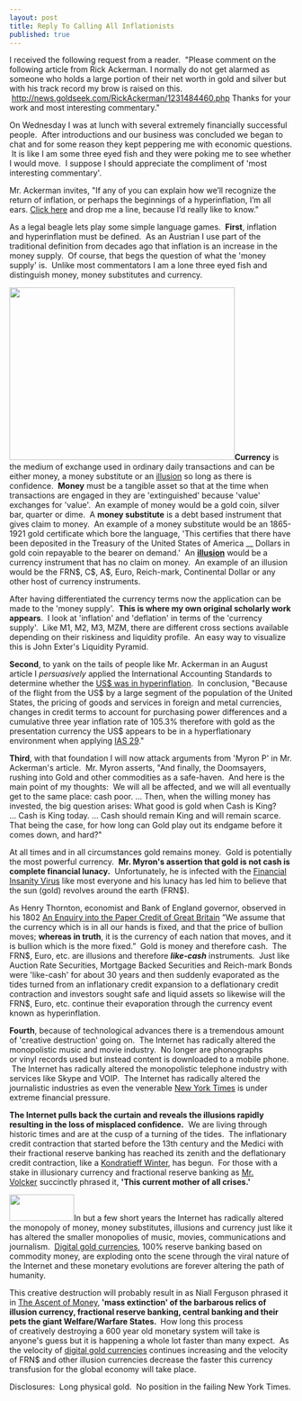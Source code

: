 ```yaml
---
layout: post
title: Reply To Calling All Inflationists
published: true
---
```

<p>I received the following request from a reader.  "Please comment on the following article from Rick Ackerman. I normally do not get alarmed as someone who holds a large portion of their net worth in gold and silver but with his track record my brow is raised on this.  <a href="http://news.goldseek.com/RickAckerman/1231484460.php" target="_blank">http://news.goldseek.com/RickAckerman/1231484460.php</a> Thanks for your work and most interesting commentary."</p>
<p>On Wednesday I was at lunch with several extremely financially successful people.  After introductions and our business was concluded we began to chat and for some reason they kept peppering me with economic questions.  It is like I am some three eyed fish and they were poking me to see whether I would move.  I suppose I should appreciate the compliment of 'most interesting commentary'.</p>
<p>Mr. Ackerman invites, "If any of you can explain how we’ll recognize the return of inflation, or perhaps the beginnings of a hyperinflation, I’m all ears. <a href="mailto:RicksPicks55@gmail.com?subject=Here's%20how%20we'll%20know%20inflation%20has%20returned..." target="_blank">Click here</a> and drop me a line, because I’d really like to know."</p>
<p>As a legal beagle lets play some simple language games.  <strong>First</strong>, inflation and hyperinflation must be defined.  As an Austrian I use part of the traditional definition from decades ago that inflation is an increase in the money supply.  Of course, that begs the question of what the 'money supply' is.  Unlike most commentators I am a lone three eyed fish and distinguish money, money substitutes and currency.</p>
<p><strong><a href="http://www.runtogold.com/2008/02/first-snowfall-of-kondratieff-winter/" target="_blank"><img class="alignright" title="Deflationary credit contraction" src="{{ site.baseurl }}/images/KondratieffWinter.jpg" alt="" width="401" height="307" /></a>Currency</strong> is the medium of exchange used in ordinary daily transactions and can be either money, a money substitute or an <a href="http://www.runtogold.com/2008/10/derivative-illusion/" target="_blank">illusion</a> so long as there is confidence.  <strong>Money</strong> must be a tangible asset so that at the time when transactions are engaged in they are 'extinguished' because 'value' exchanges for 'value'.  An example of money would be a gold coin, silver bar, quarter or dime.  A <strong>money substitute</strong> is a debt based instrument that gives claim to money.  An example of a money substitute would be an 1865-1921 gold certificate which bore the language, 'This certifies that there have been deposited in the Treasury of the United States of America __ Dollars in gold coin repayable to the bearer on demand.'  An <a href="http://www.runtogold.com/2008/10/derivative-illusion/" target="_blank"><strong>illusion</strong></a> would be a currency instrument that has no claim on money.  An example of an illusion would be the FRN$, C$, A$, Euro, Reich-mark, Continental Dollar or any other host of currency instruments.</p>
<p>After having differentiated the currency terms now the application can be made to the 'money supply'.  <strong>This is where my own original scholarly work appears</strong>.  I look at 'inflation' and 'deflation' in terms of the 'currency supply'.  Like M1, M2, M3, MZM, there are different cross sections available depending on their riskiness and liquidity profile.  An easy way to visualize this is John Exter's Liquidity Pyramid.</p>
<p><strong>Second</strong>, to yank on the tails of people like Mr. Ackerman in an August article I <em>persuasively</em> applied the International Accounting Standards to determine whether the <a href="http://www.runtogold.com/2008/08/us-dollar-in-hyperinflation/" target="_blank">US$ was in hyperinflation</a>.  In conclusion, "Because of the flight from the US$ by a large segment of the population of the United States, the pricing of goods and services in foreign and metal currencies, changes in credit terms to account for purchasing power differences and a cumulative three year inflation rate of 105.3% therefore with gold as the presentation currency the US$ appears to be in a hyperflationary environment when applying <a href="http://www.iasplus.com/standard/ias29.htm" target="_blank">IAS 29</a>."</p>
<p><strong>Third</strong>, with that foundation I will now attack arguments from 'Myron P' in Mr. Ackerman's article.  Mr. Myron asserts, "And finally, the Doomsayers, rushing into Gold and other commodities as a safe-haven.  And here is the main point of my thoughts:<span>  </span>We will all be affected, and we will all eventually get to the same place: cash poor. ... Then, when the willing money has invested, the big question arises: What good is gold when Cash is King? ... Cash is King today. ... Cash should remain King and will remain scarce. That being the case, for how long can Gold play out its endgame before it comes down, and hard?"</p>
<p>At all times and in all circumstances gold remains money.  Gold is potentially the most powerful currency.  <strong>Mr. Myron's </strong><strong>assertion that gold is not cash is complete financial lunacy.</strong>  Unfortunately, he is infected with the <a href="http://globaleconomicanalysis.blogspot.com/2008/12/dangerous-virus-rapidly-spreading-globe.html" target="_blank">Financial Insanity Virus</a> like most everyone and his lunacy has led him to believe that the sun (gold) revolves around the earth (FRN$).</p>
<p>As Henry Thornton, economist and Bank of England governor, observed in his 1802 <a href="https://www.amazon.com/dp/1436966353?tag=run07-20&amp;camp=0&amp;creative=0&amp;linkCode=as4&amp;creativeASIN=1436966353&amp;adid=0H098SPK06BT8WNNS0F5&amp;" target="_blank">An Enquiry into the Paper Credit of Great Britain</a> ”We assume that the currency which is in all our hands is fixed, and that the price of bullion moves; <strong>whereas in truth</strong>, it is the currency of each nation that moves, and it is bullion which is the more fixed.”  Gold is money and therefore cash.  The FRN$, Euro, etc. are illusions and therefore <em><strong>like-cash</strong></em> instruments.  Just like Auction Rate Securities, Mortgage Backed Securities and Reich-mark Bonds were 'like-cash' for about 30 years and then suddenly evaporated as the tides turned from an inflationary credit expansion to a deflationary credit contraction and investors sought safe and liquid assets so likewise will the FRN$, Euro, etc. continue their evaporation through the currency event known as hyperinflation.</p>
<p><strong>Fourth</strong>, because of technological advances there is a tremendous amount of 'creative destruction' going on.  The Internet has radically altered the monopolistic music and movie industry.  No longer are phonographs or vinyl records used but instead content is downloaded to a mobile phone.  The Internet has radically altered the monopolistic telephone industry with services like Skype and VOIP.  The Internet has radically altered the journalistic industries as even the venerable <a href="http://www.nytimes.com/2008/12/25/business/media/25times.html?hp" target="_blank">New York Times</a> is under extreme financial pressure.</p>
<p><strong>The Internet pulls back the curtain and reveals the illusions rapidly resulting in the loss of misplaced confidence.</strong>  We are living through historic times and are at the cusp of a turning of the tides.  The inflationary credit contraction that started before the 13th century and the Medici with their fractional reserve banking has reached its zenith and the deflationary credit contraction, like a <a href="http://www.runtogold.com/2008/02/first-snowfall-of-kondratieff-winter/" target="_blank">Kondratieff Winter</a>, has begun.  For those with a stake in illusionary currency and fractional reserve banking as <a href="http://www.runtogold.com/2008/02/first-snowfall-of-kondratieff-winter/" target="_blank">Mr. Volcker</a> succinctly phrased it, <strong>'This current mother of all crises.'</strong></p>
<p><a href="http://www.runtogold.com/goldmoney" target="_blank"><img class="alignright" title="GoldMoney small banner" src="{{ site.baseurl }}/images/goldmoney_logo_sm_gg.gif" alt="" width="115" height="47" /></a>In but a few short years the Internet has radically altered the monopoly of money, money substitutes, illusions and currency just like it has altered the smaller monopolies of music, movies, communications and journalism.  <a href="http://www.runtogold.com/goldmoney" target="_blank">Digital gold currencies</a>, 100% reserve banking based on commodity money, are exploding onto the scene through the viral nature of the Internet and these monetary evolutions are forever altering the path of humanity.</p>
<p>This creative destruction will probably result in as Niall Ferguson phrased it in <a href="http://www.runtogold.com/2008/12/the-ascent-of-money-by-niall-ferguson/" target="_blank">The Ascent of Money</a>,<strong> 'mass extinction' of the barbarous relics of illusion currency, fractional reserve banking, central banking and their pets the giant Welfare/Warfare States. </strong> How long this process of creatively destroying a 600 year old monetary system will take is anyone's guess but it is happening a whole lot faster than many expect.  As the velocity of <a href="http://www.runtogold.com/goldmoney" target="_blank">digital gold currencies</a> continues increasing and the velocity of FRN$ and other illusion currencies decrease the faster this currency transfusion for the global economy will take place.</p>
<p>Disclosures:  Long physical gold.  No position in the failing New York Times.</p>
